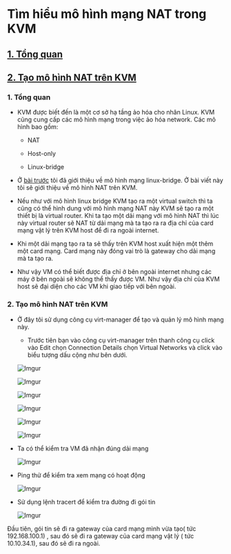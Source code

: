# Tìm hiểu mô hình mạng NAT trong KVM

## [1. Tổng quan]()

## [2. Tạo mô hình NAT trên KVM]()

### 1. Tổng quan

- KVM được biết đến là một cơ sở hạ tầng ảo hóa cho nhân Linux. KVM cũng cung cấp các mô hình mạng trong việc ảo hóa network. Các mô hình bao gồm:

    - NAT

    - Host-only

    - Linux-bridge

- Ở [bài trước](https://github.com/phancong0897/Congphan/blob/master/KVM/Linux-Bridge.md#4-c%C3%A0i-%C4%91%E1%BA%B7t-v%C3%A0-qu%E1%BA%A3n-l%C3%AD-linux-bridge) tôi đã giới thiệu về mô hình mạng linux-bridge. Ở bài viết này tôi sẽ giới thiệu về mô hình NAT trên KVM.

- Nếu như với mô hình linux bridge KVM tạo ra một virtual switch thì ta cũng có thể hình dung với mô hình mạng NAT này KVM sẽ tạo ra một thiết bị là virtual router. Khi ta tạo một dải mạng với mô hình NAT thì lúc này virtual router sẽ NAT từ dải mạng mà ta tạo ra ra địa chỉ của card mạng vật lý trên KVM host để đi ra ngoài internet.

- Khi một dải mạng tạo ra ta sẽ thấy trên KVM host xuất hiện một thêm một card mạng. Card mạng này đóng vai trò là gateway cho dải mạng mà ta tạo ra.

- Như vậy VM có thể biết được địa chỉ ở bên ngoài internet nhưng các máy ở bên ngoài sẽ không thể thấy được VM. Như vậy địa chỉ của KVM host sẽ đại diện cho các VM khi giao tiếp với bên ngoài.

### 2. Tạo mô hình NAT trên KVM

- Ở đây tôi sử dụng công cụ virt-manager để tạo và quản lý mô hình mạng này.

    - Trước tiên bạn vào công cụ virt-manager trên thanh công cụ click vào Edit chọn Connection Details chọn Virtual Networks và click vào biểu tượng dấu cộng như bên dưới.

    ![Imgur](https://imgur.com/lyDfavZ.png)

    ![Imgur](https://imgur.com/WBpgM6N.png)

    ![Imgur](https://imgur.com/XE5VJ10.png)

    ![Imgur](https://imgur.com/BQFuddn.png)

    ![Imgur](https://imgur.com/O02BcHR.png)

    ![Imgur](https://imgur.com/RgPzpAh.png)

- Ta có thể kiểm tra VM đã nhận đúng dải mạng

    ![Imgur](https://imgur.com/YcEtoLI.png)

- Ping thử để kiểm tra xem mạng có hoạt động

    ![Imgur](https://imgur.com/wr3cOW3.png)

- Sử dụng lệnh tracert để kiểm tra đường đi gói tin

    ![Imgur](https://imgur.com/vNLg1Ri.png)

Đầu tiên, gói tin sẽ đi ra gateway của card mạng mình vừa tạo( tức 192.168.100.1) , sau đó sẽ đi ra gateway của card mạng vật lý ( tức 10.10.34.1), sau đó sẽ đi ra ngoài.